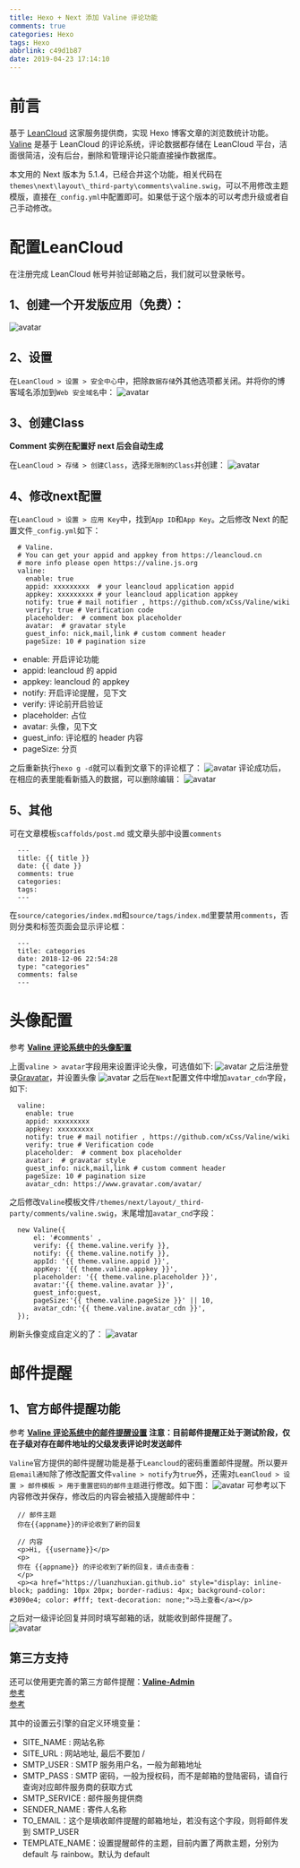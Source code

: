 ```yaml
---
title: Hexo + Next 添加 Valine 评论功能
comments: true
categories: Hexo
tags: Hexo
abbrlink: c49d1b87
date: 2019-04-23 17:14:10
---
```


# 前言
基于 [LeanCloud](https://leancloud.cn) 这家服务提供商，实现 Hexo 博客文章的浏览数统计功能。  
[Valine](https://valine.js.org/) 是基于 LeanCloud 的评论系统，评论数据都存储在 LeanCloud 平台，洁面很简洁，没有后台，删除和管理评论只能直接操作数据库。  

本文用的 Next 版本为 5.1.4，已经合并这个功能，相关代码在`themes\next\layout\_third-party\comments\valine.swig`，可以不用修改主题模版，直接在`_config.yml`中配置即可。如果低于这个版本的可以考虑升级或者自己手动修改。  

# 配置LeanCloud
在注册完成 LeanCloud 帐号并验证邮箱之后，我们就可以登录帐号。

## 1、创建一个开发版应用（免费）：
![avatar](http://pw5hoox1r.bkt.clouddn.com/blog/leancloud-application.png)
## 2、设置
在`LeanCloud > 设置 > 安全中心`中，把除`数据存储`外其他选项都关闭。并将你的博客域名添加到`Web 安全域名`中：
![avatar](http://pw5hoox1r.bkt.clouddn.com/blog/leancloud-setting.png)
## 3、创建Class
**Comment 实例在配置好 next 后会自动生成**  

在`LeanCloud > 存储 > 创建Class`，选择`无限制的Class`并创建：
![avatar](http://pw5hoox1r.bkt.clouddn.com/blog/leancloud-class.png)
## 4、修改next配置
在`LeanCloud > 设置 > 应用 Key`中，找到`App ID`和`App Key`。之后修改 Next 的配置文件`_config.yml`如下：
```
  # Valine.
  # You can get your appid and appkey from https://leancloud.cn
  # more info please open https://valine.js.org
  valine:
    enable: true
    appid: xxxxxxxxx  # your leancloud application appid
    appkey: xxxxxxxxx # your leancloud application appkey
    notify: true # mail notifier , https://github.com/xCss/Valine/wiki
    verify: true # Verification code
    placeholder:  # comment box placeholder
    avatar:  # gravatar style
    guest_info: nick,mail,link # custom comment header
    pageSize: 10 # pagination size
```
- enable: 开启评论功能
- appid: leancloud 的 appid
- appkey: leancloud 的 appkey
- notify: 开启评论提醒，见下文
- verify: 评论前开启验证
- placeholder: 占位
- avatar: 头像，见下文
- guest_info: 评论框的 header 内容
- pageSize: 分页 


之后重新执行`hexo g -d`就可以看到文章下的评论框了：
![avatar](http://pw5hoox1r.bkt.clouddn.com/blog/comment-view.png)
评论成功后，在相应的表里能看新插入的数据，可以删除编辑：
![avatar](http://pw5hoox1r.bkt.clouddn.com/blog/comment-data.png)

## 5、其他
可在文章模板`scaffolds/post.md` 或文章头部中设置`comments`
```
  ---
  title: {{ title }}
  date: {{ date }}
  comments: true
  categories:
  tags:
  ---
```
在`source/categories/index.md`和`source/tags/index.md`里要禁用`comments`，否则分类和标签页面会显示评论框：
```
  ---
  title: categories
  date: 2018-12-06 22:54:28
  type: "categories"
  comments: false
  ---
```

# 头像配置
参考 **[Valine 评论系统中的头像配置](https://valine.js.org/avatar.html)**  

上面`valine > avatar`字段用来设置评论头像，可选值如下:
![avatar](http://pw5hoox1r.bkt.clouddn.com/blog/comment-avatar_1.png)
之后注册登录[Gravatar](https://cn.gravatar.com)，并设置头像
![avatar](http://pw5hoox1r.bkt.clouddn.com/blog/comment-avatar_2.png)
之后在`Next`配置文件中增加`avatar_cdn`字段，如下:
```
  valine:
    enable: true
    appid: xxxxxxxxx
    appkey: xxxxxxxxx
    notify: true # mail notifier , https://github.com/xCss/Valine/wiki
    verify: true # Verification code
    placeholder:  # comment box placeholder
    avatar:  # gravatar style
    guest_info: nick,mail,link # custom comment header
    pageSize: 10 # pagination size
    avatar_cdn: https://www.gravatar.com/avatar/
```
之后修改`Valine`模板文件`/themes/next/layout/_third-party/comments/valine.swig`，末尾增加`avatar_cnd`字段：
```
  new Valine({
      el: '#comments' ,
      verify: {{ theme.valine.verify }},
      notify: {{ theme.valine.notify }},
      appId: '{{ theme.valine.appid }}',
      appKey: '{{ theme.valine.appkey }}',
      placeholder: '{{ theme.valine.placeholder }}',
      avatar:'{{ theme.valine.avatar }}',
      guest_info:guest,
      pageSize:'{{ theme.valine.pageSize }}' || 10,
      avatar_cdn:'{{ theme.valine.avatar_cdn }}',
  });
```
刷新头像变成自定义的了：
![avatar](http://pw5hoox1r.bkt.clouddn.com/blog/comment-avatar_3.png)


# 邮件提醒
## 1、官方邮件提醒功能
参考 **[Valine 评论系统中的邮件提醒设置](https://valine.js.org/notify.html)**
**注意：目前邮件提醒正处于测试阶段，仅在子级对存在邮件地址的父级发表评论时发送邮件**   

`Valine`官方提供的邮件提醒功能是基于`Leancloud`的密码重置邮件提醒。所以要`开启email通知`除了修改配置文件`valine > notify`为`true`外，还需对`LeanCloud > 设置 > 邮件模板 > 用于重置密码的邮件主题`进行修改。如下图：
![avatar](http://pw5hoox1r.bkt.clouddn.com/blog/comment-notify_1.png)
可参考以下内容修改并保存，修改后的内容会被插入提醒邮件中：
```
  // 邮件主题
  你在{{appname}}的评论收到了新的回复

  // 内容
  <p>Hi, {{username}}</p>
  <p>
  你在 {{appname}} 的评论收到了新的回复，请点击查看：
  </p>
  <p><a href="https://luanzhuxian.github.io" style="display: inline-block; padding: 10px 20px; border-radius: 4px; background-color: #3090e4; color: #fff; text-decoration: none;">马上查看</a></p>
```

之后对一级评论回复并同时填写邮箱的话，就能收到邮件提醒了。  
![avatar](http://pw5hoox1r.bkt.clouddn.com/blog/comment-notify_2.png)

## 第三方支持
还可以使用更完善的第三方邮件提醒：**[Valine-Admin](https://github.com/zhaojun1998/Valine-Admin)**  
[参考](https://deserts.io/valine-admin-document/)  
[参考](https://github.98.tn/hexo-valine-admin/)  

其中的设置云引擎的自定义环境变量：
- SITE_NAME : 网站名称
- SITE_URL : 网站地址, 最后不要加 / 
- SMTP_USER : SMTP 服务用户名，一般为邮箱地址
- SMTP_PASS : SMTP 密码，一般为授权码，而不是邮箱的登陆密码，请自行查询对应邮件服务商的获取方式
- SMTP_SERVICE : 邮件服务提供商
- SENDER_NAME : 寄件人名称
- TO_EMAIL：这个是填收邮件提醒的邮箱地址，若没有这个字段，则将邮件发到 SMTP_USER
- TEMPLATE_NAME：设置提醒邮件的主题，目前内置了两款主题，分别为 default 与 rainbow。默认为 default 